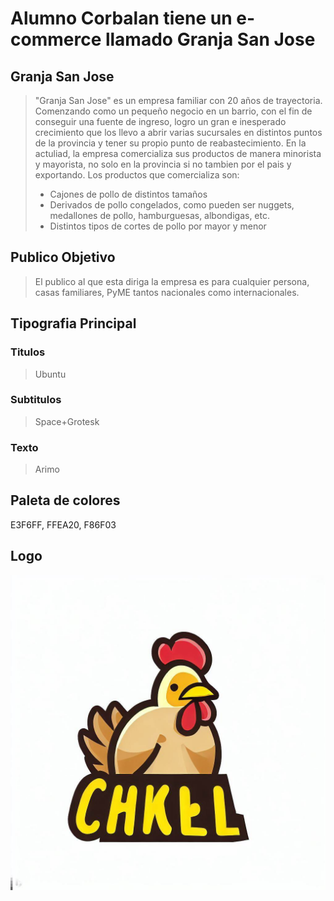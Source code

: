 # **Alumno Corbalan tiene un e-commerce llamado Granja San Jose**
## Granja San Jose
 >"Granja San Jose" es un empresa familiar con 20 años de trayectoria. Comenzando como un pequeño negocio en un barrio, con el fin de conseguir una fuente de ingreso, logro un gran e inesperado crecimiento que los llevo a abrir varias sucursales en distintos puntos de la provincia y tener su propio punto de reabastecimiento. En la actuliad, la empresa comercializa sus productos de manera minorista y mayorista, no solo en la provincia si no tambien por el pais y exportando.
 >Los productos que comercializa son:
 >* Cajones de pollo de distintos tamaños
 >* Derivados de pollo congelados, como pueden ser nuggets, medallones de pollo, hamburguesas, albondigas, etc.
 >* Distintos tipos de cortes de pollo por mayor y menor
## Publico Objetivo
>El publico al que esta diriga la empresa es para cualquier persona, casas familiares, PyME tantos nacionales como internacionales.
## Tipografia Principal
 ### Titulos
 >Ubuntu
 ### Subtitulos 
 >Space+Grotesk
 ### Texto
 >Arimo
## Paleta de colores
E3F6FF, FFEA20, F86F03
## Logo
![Alt text](image.png)
